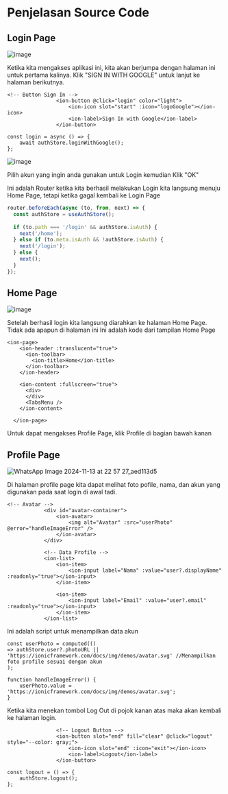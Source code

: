 # Penjelasan Source Code

## Login Page

![image](https://github.com/user-attachments/assets/e09134de-ed43-4272-93b7-e599a5bd0e53)

Ketika kita mengakses aplikasi ini, kita akan berjumpa dengan halaman ini untuk pertama kalinya.
Klik "SIGN IN WITH GOOGLE" untuk lanjut ke halaman berikutnya.
```template
<!-- Button Sign In -->
                <ion-button @click="login" color="light">
                    <ion-icon slot="start" :icon="logoGoogle"></ion-icon>
                    <ion-label>Sign In with Google</ion-label>
                </ion-button>
```
```script
const login = async () => {
    await authStore.loginWithGoogle();
};
```

![image](https://github.com/user-attachments/assets/3cd4d318-8f11-4694-9335-2d09570b1497)

Pilih akun yang ingin anda gunakan untuk Login kemudian Klik "OK"

Ini adalah Router ketika kita berhasil melakukan Login kita langsung menuju Home Page, tetapi ketika gagal kembali ke Login Page
```router/index.ts
router.beforeEach(async (to, from, next) => {
  const authStore = useAuthStore();
  
  if (to.path === '/login' && authStore.isAuth) {
    next('/home');
  } else if (to.meta.isAuth && !authStore.isAuth) {
    next('/login');
  } else {
    next();
  }
});
```

## Home Page

![image](https://github.com/user-attachments/assets/06d1f412-ca7f-42f4-949b-29dba323bd39)

Setelah berhasil login kita langsung diarahkan ke halaman Home Page. Tidak ada apapun di halaman ini
Ini adalah kode dari tampilan Home Page
```template
<ion-page>
    <ion-header :translucent="true">
      <ion-toolbar>
        <ion-title>Home</ion-title>
      </ion-toolbar>
    </ion-header>

    <ion-content :fullscreen="true">
      <div>
      </div>
      <TabsMenu />
    </ion-content>

  </ion-page>
```
Untuk dapat mengakses Profile Page, klik Profile di bagian bawah kanan

## Profile Page

![WhatsApp Image 2024-11-13 at 22 57 27_aed113d5](https://github.com/user-attachments/assets/cca008b3-72c0-4f44-bd70-729cdb305afa)

Di halaman profile page kita dapat melihat foto pofile, nama, dan akun yang digunakan pada saat login di awal tadi.
```template
<!-- Avatar -->
            <div id="avatar-container">
                <ion-avatar>
                    <img alt="Avatar" :src="userPhoto" @error="handleImageError" />
                </ion-avatar>
            </div>

            <!-- Data Profile -->
            <ion-list>
                <ion-item>
                    <ion-input label="Nama" :value="user?.displayName" :readonly="true"></ion-input>
                </ion-item>

                <ion-item>
                    <ion-input label="Email" :value="user?.email" :readonly="true"></ion-input>
                </ion-item>
            </ion-list>
```

Ini adalah script untuk menampilkan data akun
```script
const userPhoto = computed(()
=> authStore.user?.photoURL || 'https://ionicframework.com/docs/img/demos/avatar.svg' //Menampilkan foto profile sesuai dengan akun
);

function handleImageError() {
    userPhoto.value = 'https://ionicframework.com/docs/img/demos/avatar.svg';
}
```

Ketika kita menekan tombol Log Out di pojok kanan atas maka akan kembali ke halaman login.
```template
                <!-- Logout Button -->
                <ion-button slot="end" fill="clear" @click="logout" style="--color: gray;">
                    <ion-icon slot="end" :icon="exit"></ion-icon>
                    <ion-label>Logout</ion-label>
                </ion-button>
```
```script
const logout = () => {
    authStore.logout();
};
```
